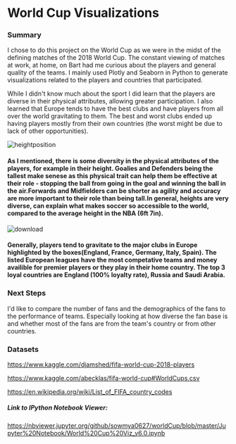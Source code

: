 # World Cup Visualizations

### Summary
I chose to do this project on the World Cup as we were in the midst of the defining matches of the 2018 World Cup. The constant viewing of matches at work, at home, on Bart had me curious about the players and general quality of the teams. I mainly used Plotly and Seaborn in Python to generate visualizations related to the players and countries that participated.

 While I didn't know much about the sport I did learn that the players are diverse in their physical attributes, allowing greater participation. I also learned that Europe tends to have the best clubs and have players from all over the world gravitating to them. The best and worst clubs ended up having players mostly from their own countries (the worst might be due to lack of other opportunities).

![heightposition](https://user-images.githubusercontent.com/40477918/43031286-948fc128-8c53-11e8-8cfe-56eaa8b3dcec.png)
#### As I mentioned, there is some diversity in the physical attributes of the players, for example in their height. Goalies and Defenders being the tallest make senese as this physical trait can help them be effective at their role - stopping the ball from going in the goal and winning the ball in the air.Forwards and Midfielders can be shorter as agility and accuracy are more important to their role than being tall.In general, heights are very diverse, can explain what makes soccer so accessible to the world, compared to the average height in the NBA (6ft 7in).

![download](https://user-images.githubusercontent.com/40477918/43359760-1e31d06a-925d-11e8-8e31-48d3dcca6bec.png)
#### Generally, players tend to gravitate to the major clubs in Europe highlighted by the boxes(England, France, Germany, Italy, Spain). The listed European leagues have the most competative teams and money availible for premier players or they play in their home country. The top 3 loyal countries are England (100% loyalty rate), Russia and Saudi Arabia.


### Next Steps
I'd like to compare the number of fans and the demographics of the fans to the performance of teams. Especially looking at how diverse the fan base is and whether most of the fans are from the team's country or from other countries. 


### Datasets

https://www.kaggle.com/djamshed/fifa-world-cup-2018-players

https://www.kaggle.com/abecklas/fifa-world-cup#WorldCups.csv

https://en.wikipedia.org/wiki/List_of_FIFA_country_codes

##### Link to IPython Notebook Viewer:
https://nbviewer.jupyter.org/github/sowmya0627/worldCup/blob/master/Jupyter%20Notebook/World%20Cup%20Viz_v6.0.ipynb
